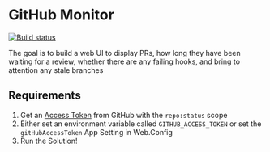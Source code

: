 GitHub Monitor
==============
[![Build status](https://ci.appveyor.com/api/projects/status/lf6e10mr2q92tj4w?svg=true)](https://ci.appveyor.com/project/ampersandre/github-monitor)

The goal is to build a web UI to display PRs, how long they have been waiting for a review, whether there are any failing hooks, and bring to attention any stale branches


Requirements
------------

1. Get an [Access Token](https://github.com/settings/tokens) from GitHub with the `repo:status` scope
2. Either set an environment variable called `GITHUB_ACCESS_TOKEN` or set the `gitHubAccessToken` App Setting in Web.Config
3. Run the Solution!
